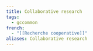 ```yaml
---
title: Collaborative research
tags:
  - gccommon
french:
  - "[[Recherche cooperative]]"
aliases: Collaborative research
---
```

